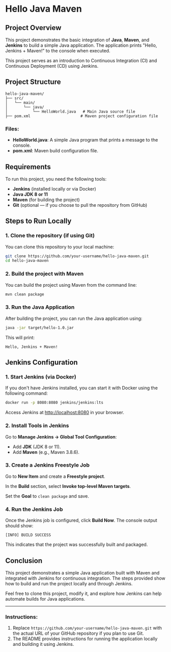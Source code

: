
# Hello Java Maven

## Project Overview
This project demonstrates the basic integration of **Java**, **Maven**, and **Jenkins** to build a simple Java application. The application prints "Hello, Jenkins + Maven!" to the console when executed.

This project serves as an introduction to Continuous Integration (CI) and Continuous Deployment (CD) using Jenkins.

## Project Structure

```
hello-java-maven/
├── src/
│   └── main/
│       └── java/
│           └── HelloWorld.java   # Main Java source file
├── pom.xml                      # Maven project configuration file
```

### Files:
- **HelloWorld.java**: A simple Java program that prints a message to the console.
- **pom.xml**: Maven build configuration file.

## Requirements

To run this project, you need the following tools:
- **Jenkins** (installed locally or via Docker)
- **Java JDK 8 or 11** 
- **Maven** (for building the project)
- **Git** (optional — if you choose to pull the repository from GitHub)

## Steps to Run Locally

### 1. Clone the repository (if using Git)
You can clone this repository to your local machine:

```bash
git clone https://github.com/your-username/hello-java-maven.git
cd hello-java-maven
```

### 2. Build the project with Maven
You can build the project using Maven from the command line:

```bash
mvn clean package
```

### 3. Run the Java Application
After building the project, you can run the Java application using:

```bash
java -jar target/hello-1.0.jar
```

This will print:

```
Hello, Jenkins + Maven!
```

## Jenkins Configuration

### 1. Start Jenkins (via Docker)
If you don't have Jenkins installed, you can start it with Docker using the following command:

```bash
docker run -p 8080:8080 jenkins/jenkins:lts
```

Access Jenkins at [http://localhost:8080](http://localhost:8080) in your browser.

### 2. Install Tools in Jenkins
Go to **Manage Jenkins → Global Tool Configuration**:

- Add **JDK** (JDK 8 or 11).
- Add **Maven** (e.g., Maven 3.8.6).

### 3. Create a Jenkins Freestyle Job
Go to **New Item** and create a **Freestyle project**.

In the **Build** section, select **Invoke top-level Maven targets**.

Set the **Goal** to `clean package` and save.

### 4. Run the Jenkins Job
Once the Jenkins job is configured, click **Build Now**. The console output should show:

```
[INFO] BUILD SUCCESS
```

This indicates that the project was successfully built and packaged.

## Conclusion
This project demonstrates a simple Java application built with Maven and integrated with Jenkins for continuous integration. The steps provided show how to build and run the project locally and through Jenkins.

Feel free to clone this project, modify it, and explore how Jenkins can help automate builds for Java applications.

---

### Instructions:
1. Replace `https://github.com/your-username/hello-java-maven.git` with the actual URL of your GitHub repository if you plan to use Git.
2. The README provides instructions for running the application locally and building it using Jenkins.

